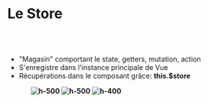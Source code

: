 <!-- .slide: class="sfeir-basic-slide" -->
# Le Store
<br><br>
<ul>
    <li>"Magasin" comportant le state, getters, mutation, action</li>
    <li>S'enregistre dans l'instance principale de Vue</li>
    <li>Récupérations dans le composant grâce: <strong>this.$store</strong</li>
<ul>
<img alt="h-500" src="assets/images/school/state-management/people_module_store.png">
<img alt="h-500"src="assets/images/school/state-management/register_people_module_store.png">
<img alt="h-400" src="assets/images/school/state-management/register_store.png">

